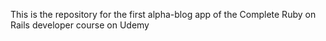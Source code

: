 This is the repository for the first alpha-blog app of the Complete Ruby on Rails developer course on Udemy
